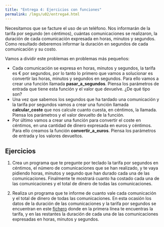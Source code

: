 ```yaml
---
title: "Entrega 4: Ejercicios con funciones"
permalink: /lmgs/u02/entrega4.html
---
```

Necesitamos que se facture el uso de un teléfono. Nos informarán de la tarifa por segundo (en céntimos), cuántas comunicaciones se realizaron, la duración de cada comunicación expresada en horas, minutos y segundos. Como resultado deberemos informar la duración en segundos de cada comunicación y su costo.

Vamos a dividir este problemas en problemas más pequeños:

* Cada comunicación se expresa en horas, minutos y segundos, la tarifa es € por segundos, por lo tanto lo primero que vamos a solucionar es convertir las horas, minutos y segundos en segundos. Para ello vamos a crear una función llamada **pasar_a_segundos**. Piensa los parámetros de entrada que tiene esta función y el valor que devuelve. ¿De qué tipo son?
* Una vez que sabemos los segundos que ha tardado una comunicación y la tarifa por segundos vamos a crear una función llamada **calcular_coste** que nos calcule cuanto cuesta, en céntimos, la llamada. Piensa los parámetros y el valor devuelto de la función.
* Por último vamos a crear una función para convertir el coste en céntimos, en una cantidad de dinero expresada en euros y céntimos. Para ello creamos la función **convertir_a_euros**. Piensa los parámetros de entrada y los valores devueltos.

## Ejercicios

1. Crea un programa que te pregunte por teclado la tarifa por segundos en céntimos, el número de comunicaciones que se han realizado, y te vaya pidiendo horas, minutos y segundo que han durado cada una de las comunicaciones. Finalmente te mostrará cuanto ha costado cada una de las comunicaciones y el total de dinero de todas las comunicaciones.

2. Realiza un programa que te informe de cuanto vale cada comunicación y el total de dinero de todas las comunicaciones. En esta ocasión los datos de la duración de las comunicaciones y la tarifa por segundos se encuentran en este [fichero](https://raw.githubusercontent.com/josedom24/lmgs_doc/master/unidades/u3/comunicaciones.txt) donde en la primera línea te encuentras la tarifa, y en las restantes la duración de cada una de las comunicaciones expresadas en horas, minutos y segundos.

